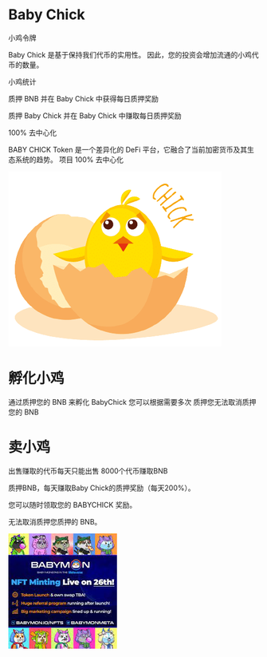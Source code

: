 # Baby Chick

<p>小鸡令牌</p>
<p>Baby Chick 是基于保持我们代币的实用性。 因此，您的投资会增加流通的小鸡代币的数量。</p>
<p>小鸡统计</p>
<p>质押 BNB 并在 Baby Chick 中获得每日质押奖励</p>
<p>质押 Baby Chick 并在 Baby Chick 中赚取每日质押奖励</p>
<p>100% 去中心化</p>
<p>BABY CHICK Token 是一个差异化的 DeFi 平台，它融合了当前加密货币及其生态系统的趋势。 项目 100% 去中心化</p>



![welcome-img](welcome-img.png)

# 孵化小鸡

通过质押您的 BNB 来孵化 BabyChick
您可以根据需要多次
质押您无法取消质押您的 BNB

# 卖小鸡

出售赚取的代币每天只能出售
8000个代币赚取BNB

质押BNB，每天赚取Baby Chick的质押奖励（每天200%）。

您可以随时领取您的 BABYCHICK 奖励。

无法取消质押您质押的 BNB。

![sss](sss.png)
